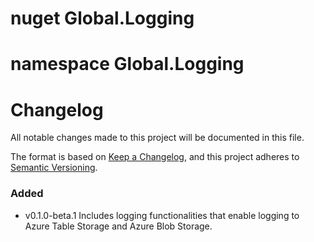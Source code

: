 # nuget Global.Logging

# namespace Global.Logging

# Changelog

All notable changes made to this project will be documented in this file.


The format is based on [Keep a Changelog](https://keepachangelog.com/en/1.1.0/),
and this project adheres to [Semantic Versioning](https://semver.org/spec/v2.0.0.html).

### Added
- v0.1.0-beta.1 Includes logging functionalities that enable logging to Azure Table Storage and Azure Blob Storage.
